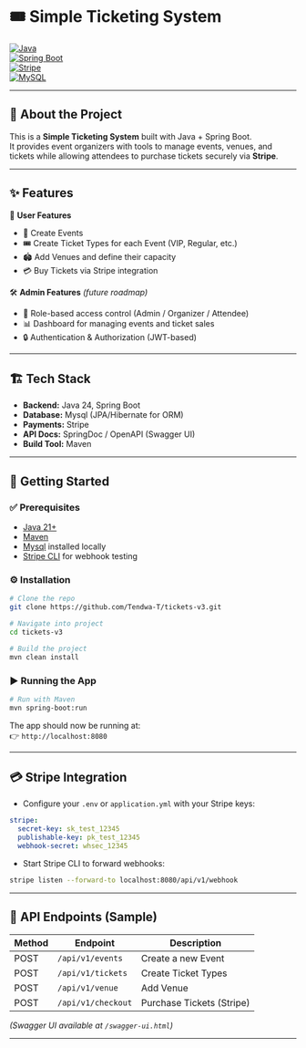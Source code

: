 # 🎟️ Simple Ticketing System

[![Java](https://img.shields.io/badge/Java-24-blue.svg?logo=java)](https://www.oracle.com/java/)  
[![Spring Boot](https://img.shields.io/badge/Spring_Boot-3.5.5-green.svg?logo=springboot)](https://spring.io/projects/spring-boot)  
[![Stripe](https://img.shields.io/badge/Payments-Stripe-blue.svg?logo=stripe)](https://stripe.com/)  
[![MySQL](https://img.shields.io/badge/Database-MySQL-336791.svg?logo=mysql)](https://www.mysql.com/)

---

## 📖 About the Project
This is a **Simple Ticketing System** built with Java + Spring Boot.  
It provides event organizers with tools to manage events, venues, and tickets while allowing attendees to purchase tickets securely via **Stripe**.

---

## ✨ Features
👤 **User Features**
- 📅 Create Events
- 🎟️ Create Ticket Types for each Event (VIP, Regular, etc.)
- 🏟️ Add Venues and define their capacity
- 💳 Buy Tickets via Stripe integration

🛠️ **Admin Features** *(future roadmap)*
- 👥 Role-based access control (Admin / Organizer / Attendee)
- 📊 Dashboard for managing events and ticket sales
- 🔒 Authentication & Authorization (JWT-based)

---

## 🏗️ Tech Stack
- **Backend:** Java 24, Spring Boot
- **Database:** Mysql (JPA/Hibernate for ORM)
- **Payments:** Stripe
- **API Docs:** SpringDoc / OpenAPI (Swagger UI)
- **Build Tool:** Maven

---

## 🚀 Getting Started

### ✅ Prerequisites
- [Java 21+](https://adoptium.net/)
- [Maven](https://maven.apache.org/)
- [Mysql](https://www.mysql.com/) installed locally
- [Stripe CLI](https://stripe.com/docs/stripe-cli) for webhook testing

### ⚙️ Installation
```bash
# Clone the repo
git clone https://github.com/Tendwa-T/tickets-v3.git

# Navigate into project
cd tickets-v3

# Build the project
mvn clean install
```

### ▶️ Running the App
```bash
# Run with Maven
mvn spring-boot:run
```

The app should now be running at:  
👉 `http://localhost:8080`

---

## 💳 Stripe Integration
- Configure your `.env` or `application.yml` with your Stripe keys:
```yaml
stripe:
  secret-key: sk_test_12345
  publishable-key: pk_test_12345
  webhook-secret: whsec_12345
```

- Start Stripe CLI to forward webhooks:
```bash
stripe listen --forward-to localhost:8080/api/v1/webhook
```

---

## 📡 API Endpoints (Sample)

| Method | Endpoint           | Description               |
|--------|--------------------|---------------------------|
| POST   | `/api/v1/events`   | Create a new Event        |
| POST   | `/api/v1/tickets`  | Create Ticket Types       |
| POST   | `/api/v1/venue`    | Add Venue                 |
| POST   | `/api/v1/checkout` | Purchase Tickets (Stripe) |

*(Swagger UI available at `/swagger-ui.html`)*

---
